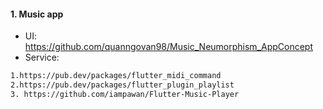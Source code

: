 #### 1. Music app
- UI: https://github.com/quanngovan98/Music_Neumorphism_AppConcept
- Service: 
```sh 
1.https://pub.dev/packages/flutter_midi_command
2.https://pub.dev/packages/flutter_plugin_playlist
3. https://github.com/iampawan/Flutter-Music-Player
```

